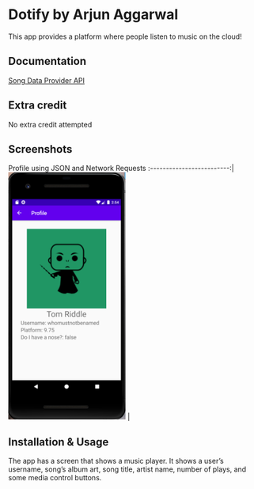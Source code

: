 # Dotify by Arjun Aggarwal

This app provides a platform where people listen to music on the cloud!

## Documentation
[Song Data Provider API](https://github.com/echeeUW/SongDataProvider)

## Extra credit
No extra credit attempted

## Screenshots

Profile using JSON and Network Requests 
:-------------------------:|
<img src="img/profileJSON.png" alt="Screenshot of the app" height="500" />  | 


## Installation & Usage
The app has a screen that shows a music player. It shows a user’s username, song’s album art,
song title, artist name, number of plays, and some media control buttons.
